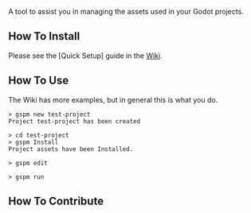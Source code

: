 A tool to assist you in managing the assets used in your Godot projects.

## How To Install
Please see the [Quick Setup] guide in the [Wiki](https://gitlab.com/godot-stuff/gs-project-manager/wikis/home).

## How To Use
The Wiki has more examples, but in general this is what you do.
```base
> gspm new test-project
Project test-project has been created

> cd test-project 
> gspm Install
Project assets have been Installed.

> gspm edit 

> gspm run 

```

## How To Contribute

